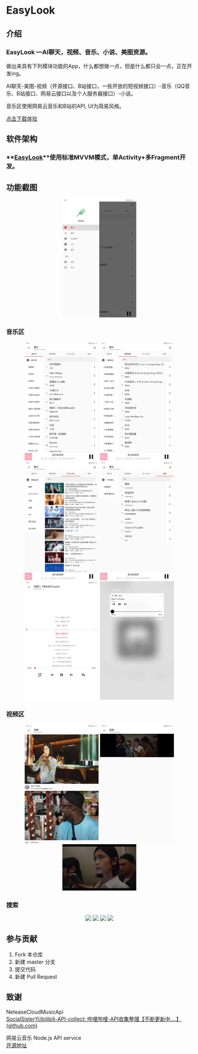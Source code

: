 # EasyLook

## 介绍

### EasyLook —AI聊天，视频、音乐、小说、美图资源。

做出来具有下列模块功能的App，什么都想做一点，但是什么都只会一点，正在开发ing。

AI聊天-美图-视频（开源接口、B站接口，一些开放的短视频接口）-音乐（QQ音乐、B站接口、网易云接口以及个人服务器接口）-小说。

音乐区使用网易云音乐和B站的API, UI为简易风格。<br>

[点击下载体验](https://github.com/VCE-K/EasyLook/blob/main/app/release/app-release.apk)
<br/>

## 软件架构

### **[EasyLook](https://github.com/VCE-K/EasyLook)**使用标准MVVM模式，单Activity+多Fragment开发。

## 功能截图

<center class="half">
    <img src="https://github.com/VCE-K/EasyLook/blob/main/image/image-20230731174714435.png" width="200px" />
</center>

### 音乐区



<center class="half">
    <img src="https://github.com/VCE-K/EasyLook/blob/main/image/image-20230731164528694.png" width="200px" />
    <img src="https://github.com/VCE-K/EasyLook/blob/main/image/image-20230731164741041.png" width="200px" />
    <img src="https://github.com/VCE-K/EasyLook/blob/main/image/image-20230731175340130.png" width="200px" />
    <img src="https://github.com/VCE-K/EasyLook/blob/main/image/image-20230731175417055.png" width="200px" />
    <img src="https://github.com/VCE-K/EasyLook/blob/main/image/image-20230731180414079.png" width="200px" />
    <img src="https://github.com/VCE-K/EasyLook/blob/main/image/image-20230731180545641.png" width="200px" />
</center>


### 视频区

<center class="half">
    <img src="https://github.com/VCE-K/EasyLook/blob/main/image/image-20230801153427868.png" width="200px" />
    <img src="https://github.com/VCE-K/EasyLook/blob/main/image/image-20230801153448670.png" width="200px" />
    <img src="https://github.com/VCE-K/EasyLook/blob/main/image/image-20230801153511069.png" width="200px" />
</center>


### 搜索

<center class="half">
    <img src="https://github.com/VCE-K/EasyLook/blob/main/image\image-20230801154808714.png" width="200px" />
    <img src="https://github.com/VCE-K/EasyLook/blob/main/image\image-20230801154819763.png" width="200px" />
    <img src="https://github.com/VCE-K/EasyLook/blob/main/image\image-20230801154835999.png" width="200px" />
    <img src="https://github.com/VCE-K/EasyLook/blob/main/image\image-20230801154851083.png" width="200px" />
</center>


## 参与贡献

1.  Fork 本仓库
2.  新建 master 分支
3.  提交代码
4.  新建 Pull Request

## 致谢

NeteaseCloudMusicApi<br>[SocialSisterYi/bilibili-API-collect: 哔哩哔哩-API收集整理【不断更新中....】 (github.com)](https://github.com/SocialSisterYi/bilibili-API-collect)<br>

网易云音乐 Node.js API service<br>
[开源地址](https://github.com/Binaryify/NeteaseCloudMusicApi)

